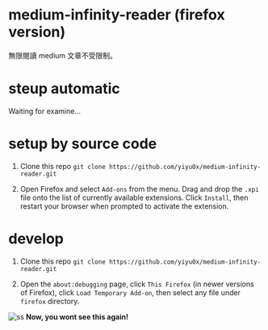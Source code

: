 # medium-infinity-reader (firefox version)

無限閱讀 medium 文章不受限制。

# steup automatic

Waiting for examine...

# setup by source code

1. Clone this repo
`git clone https://github.com/yiyu0x/medium-infinity-reader.git`

2. Open Firefox and select `Add-ons` from the menu. Drag and drop the `.xpi` file onto the list of currently available extensions. Click `Install`, then restart your browser when prompted to activate the extension.

# develop

1. Clone this repo
`git clone https://github.com/yiyu0x/medium-infinity-reader.git`

2. Open the `about:debugging` page, click `This Firefox` (in newer versions of Firefox), click `Load Temporary Add-on`, then select any file under `firefox` directory.



![ss](https://i.imgur.com/TmgP44q.png)
**Now, you wont see this again!**
